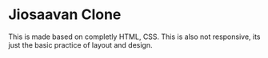 # Jiosaavan Clone
This is made based on completly HTML, CSS.
This is also not responsive, its just the basic practice of layout and design.
